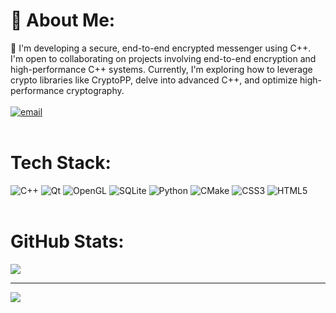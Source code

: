 # 💫 About Me:
🚀 I'm developing a secure, end-to-end encrypted messenger using C++.  I'm open to collaborating on projects involving end-to-end encryption and high-performance C++ systems.  Currently, I'm exploring how to leverage crypto libraries like CryptoPP, delve into advanced C++, and optimize high-performance cryptography.<br><br>
[![email](https://img.shields.io/badge/Email-D14836?logo=gmail&logoColor=white)](mailto:fmtab2014@gmail.com) 
<br><br>
# Tech Stack:
![C++](https://img.shields.io/badge/c++-%2300599C.svg?style=for-the-badge&logo=c%2B%2B&logoColor=white) ![Qt](https://img.shields.io/badge/Qt-%23217346.svg?style=for-the-badge&logo=Qt&logoColor=white) ![OpenGL](https://img.shields.io/badge/OpenGL-%23FFFFFF.svg?style=for-the-badge&logo=opengl) ![SQLite](https://img.shields.io/badge/sqlite-%2307405e.svg?style=for-the-badge&logo=sqlite&logoColor=white) ![Python](https://img.shields.io/badge/python-3670A0?style=for-the-badge&logo=python&logoColor=ffdd54) ![CMake](https://img.shields.io/badge/CMake-%23008FBA.svg?style=for-the-badge&logo=cmake&logoColor=white) ![CSS3](https://img.shields.io/badge/css3-%231572B6.svg?style=for-the-badge&logo=css3&logoColor=white) ![HTML5](https://img.shields.io/badge/html5-%23E34F26.svg?style=for-the-badge&logo=html5&logoColor=white)
<br><br>
# GitHub Stats:
![](https://nirzak-streak-stats.vercel.app/?user=frontmany&theme=swift&hide_border=false)<br/>

---
[![](https://visitcount.itsvg.in/api?id=frontmany&icon=0&color=0)](https://visitcount.itsvg.in)

<!-- Proudly created with GPRM ( https://gprm.itsvg.in ) -->
